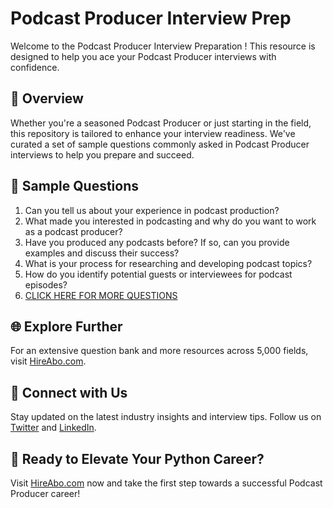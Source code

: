 # Podcast Producer Interview Prep

Welcome to the Podcast Producer Interview Preparation ! This resource is designed to help you ace your Podcast Producer interviews with confidence.

## 🚀 Overview

Whether you're a seasoned Podcast Producer or just starting in the field, this repository is tailored to enhance your interview readiness. We've curated a set of sample questions commonly asked in Podcast Producer interviews to help you prepare and succeed.

## 📝 Sample Questions

1. Can you tell us about your experience in podcast production?
2. What made you interested in podcasting and why do you want to work as a podcast producer?
3. Have you produced any podcasts before? If so, can you provide examples and discuss their success?
4. What is your process for researching and developing podcast topics?
5. How do you identify potential guests or interviewees for podcast episodes?
6. [CLICK HERE FOR MORE QUESTIONS](https://hireabo.com/job/8_0_35/Podcast%20Producer)

## 🌐 Explore Further

For an extensive question bank and more resources across 5,000 fields, visit [HireAbo.com](https://www.hireabo.com).

## 📱 Connect with Us

Stay updated on the latest industry insights and interview tips. Follow us on [Twitter](https://twitter.com/hireabo) and [LinkedIn](https://www.linkedin.com/in/hire-abo-3609972a8/).

## 🚀 Ready to Elevate Your Python Career?

Visit [HireAbo.com](https://www.hireabo.com) now and take the first step towards a successful Podcast Producer career!